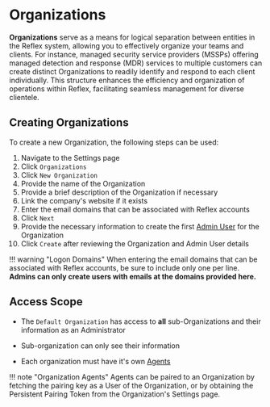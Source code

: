 # Organizations
**Organizations** serve as a means for logical separation between entities in the Reflex system, allowing you to effectively organize your teams and clients. For instance, managed security service providers (MSSPs) offering managed detection and response (MDR) services to multiple customers can create distinct Organizations to readily identify and respond to each client individually. This structure enhances the efficiency and organization of operations within Reflex, facilitating seamless management for diverse clientele.

## Creating Organizations
To create a new Organization, the following steps can be used:

1. Navigate to the Settings page
2. Click `Organizations`
3. Click `New Organization`
4. Provide the name of the Organization
5. Provide a brief description of the Organization if necessary
6. Link the company's website if it exists
7. Enter the email domains that can be associated with Reflex accounts
8. Click `Next`
9. Provide the necessary information to create the first [Admin User](../users/index.md) for the Organization
10. Click `Create` after reviewing the Organization and Admin User details

!!! warning "Logon Domains"
    When entering the email domains that can be associated with Reflex accounts, be sure to include only one per line. **Admins can only create users with emails at the domains provided here.**

## Access Scope

* The `Default Organization` has access to **all** sub-Organizations and their information as an Administrator

* Sub-organization can only see their information

* Each organization must have it's own [Agents](../agents/index.md)

!!! note "Organization Agents"
    Agents can be paired to an Organization by fetching the pairing key as a User of the Organization, or by obtaining the Persistent Pairing Token from the Organization's Settings page.
